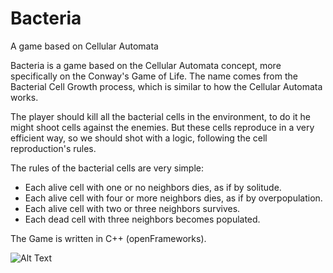# Bacteria
A game based on Cellular Automata

Bacteria is a game based on the Cellular Automata concept, more specifically on the Conway's Game of Life.
The name comes from the Bacterial Cell Growth process, which is similar to how the Cellular Automata works.
 
The player should kill all the bacterial cells in the environment, to do it he might shoot cells against the enemies. But these cells reproduce in a very efficient way, so we should shot with a logic, following the cell reproduction's rules.
 
The rules of the bacterial cells are very simple:
  - Each alive cell with one or no neighbors dies, as if by solitude.
  - Each alive cell with four or more neighbors dies, as if by overpopulation.
  - Each alive cell with two or three neighbors survives.
  - Each dead cell with three neighbors becomes populated.
  
  The Game is written in C++ (openFrameworks).

![Alt Text](https://media.giphy.com/media/mPIB3dIbY1MUMI3mXX/giphy.gif)

